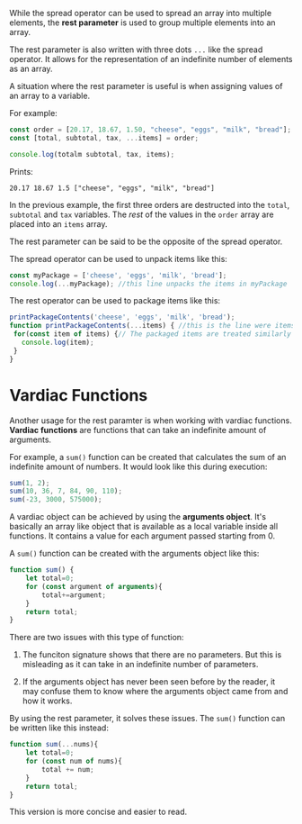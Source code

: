 While the spread operator can be used to spread an array into multiple elements, the **rest parameter** is used to group multiple elements into an array.


The rest parameter is also written with three dots `...` like the spread operator. It allows for the representation of an indefinite number of elements as an array.

A situation where the rest parameter is useful is when assigning values of an array to a variable.

For example:

```js
const order = [20.17, 18.67, 1.50, "cheese", "eggs", "milk", "bread"];
const [total, subtotal, tax, ...items] = order;

console.log(totalm subtotal, tax, items);
```
Prints:
```
20.17 18.67 1.5 ["cheese", "eggs", "milk", "bread"]
```

In the previous example, the first three orders are destructed into the `total`, `subtotal` and `tax` variables. The *rest* of the values in the `order` array are placed into an `items` array.

The rest parameter can be said to be the opposite of the spread operator.

The spread operator can be used to unpack items like this:

```js
const myPackage = ['cheese', 'eggs', 'milk', 'bread'];
console.log(...myPackage); //this line unpacks the items in myPackage
```

The rest operator can be used to package items like this:

```js
printPackageContents('cheese', 'eggs', 'milk', 'bread');
function printPackageContents(...items) { //this is the line were items are packaged together into items
 for(const item of items) {// The packaged items are treated similarly to an array
   console.log(item);
 }
}
```


# Vardiac Functions

Another usage for the rest paramter is when working with vardiac functions. **Vardiac functions** are functions that can take an indefinite amount of arguments.


For example, a `sum()` function can be created that calculates the sum of an indefinite amount of numbers. It would look like this during execution:

```js
sum(1, 2);
sum(10, 36, 7, 84, 90, 110);
sum(-23, 3000, 575000);
```

A vardiac object can be achieved by using the **arguments object**. It's basically an array like object that is available as a local variable inside all functions. It contains a value for each argument passed starting from 0.


A `sum()` function can be created with the arguments object like this:

```js
function sum() {
    let total=0;
    for (const argument of arguments){
        total+=argument;
    }
    return total;
}
```

There are two issues with this type of function:

1. The funciton signature shows that there are no parameters. But this is misleading as it can take in an indefinite number of parameters.

2. If the arguments object has never been seen before by the reader, it may confuse them to know where the arguments object came from and how it works.


By using the rest parameter, it solves these issues. The `sum()` function can be written like this instead:


```js
function sum(...nums){
    let total=0;
    for (const num of nums){
        total += num;
    }
    return total;
}
```

This version is more concise and easier to read.